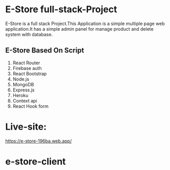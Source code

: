 # E-Store full-stack-Project
E-Store is a full stack Project.This Application is a simple multiple page web application.It has a simple admin panel for manage product and delete system with database.

## E-Store Based On Script
1. React Router
2. Firebase auth
3. React Bootstrap
4. Node.js
5. MongoDB
6. Express.js
8. Heroku
9. Context api
10. React Hook form


# Live-site:
https://e-store-196ba.web.app/
# e-store-client
